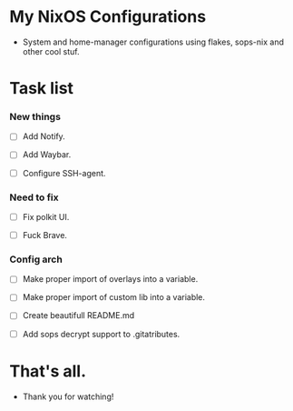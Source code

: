 # My NixOS Configurations
- System and home-manager configurations using flakes, sops-nix and other cool stuf.



# Task list

### New things

- [ ] Add Notify.

- [ ] Add Waybar.

- [ ] Configure SSH-agent.

### Need to fix

- [ ] Fix polkit UI.

- [ ] Fuck Brave.

### Config arch

- [ ] Make proper import of overlays into a variable.

- [ ] Make proper import of custom lib into a variable.

- [ ] Create beautifull README.md

- [ ] Add sops decrypt support to .gitatributes.


# That's all.
- Thank you for watching!
